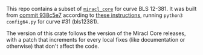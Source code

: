 This repo contains a subset of [`miracl_core`](https://github.com/miracl/core) for curve BLS 12-381.
It was built from [commit 938c5e7](https://github.com/miracl/core/commit/938c5e754e8281572831bc28bd589e914118c0a2)
according to [these instructions](https://github.com/miracl/core/tree/master/rust#using-miracl-core-with-cargo),
running `python3 config64.py` for curve #31 (bls12381).

The version of this crate follows the version of the Miracl Core releases, with a patch that
increments for every local fixes (like documentation or otherwise) that don't affect the code.
